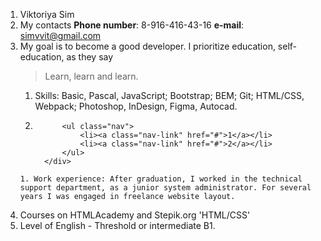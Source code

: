 1. Viktoriya Sim
1. My contacts
   **Phone number**: 8-916-416-43-16
   **e-mail**: simvvit@gmail.com
1. My goal is to become a good developer. I prioritize education, self-education, as they say
   > Learn, learn and learn.
   1. Skills:
   Basic, Pascal, JavaScript;
   Bootstrap;
   BEM;
   Git;
   HTML/CSS, Webpack;
   Photoshop, InDesign, Figma, Autocad.
   1. ```<div class="header">
            <ul class="nav">
                <li><a class="nav-link" href="#">1</a></li>
                <li><a class="nav-link" href="#">2</a></li>
            </ul>
        </div>
   ```
   1. Work experience: After graduation, I worked in the technical support department, as a junior system administrator. For several years I was engaged in freelance website layout.
1. Courses on HTMLAcademy and Stepik.org 'HTML/CSS'
1. Level of English - Threshold or intermediate B1.